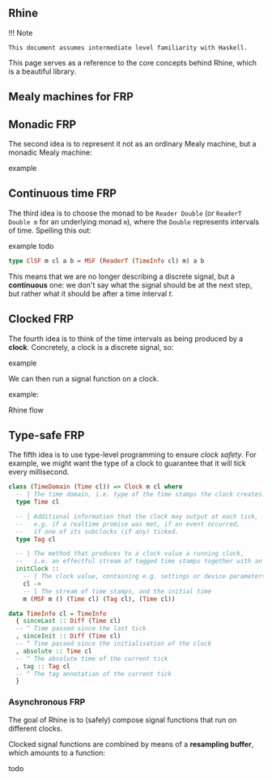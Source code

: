 ## Rhine

!!! Note

    This document assumes intermediate level familiarity with Haskell.

This page serves as a reference to the core concepts behind Rhine, which is a beautiful library.

## Mealy machines for FRP

## Monadic FRP

The second idea is to represent it not as an ordinary Mealy machine, but a monadic Mealy machine:

example 

## Continuous time FRP

The third idea is to choose the monad to be `Reader Double` (or `ReaderT Double m` for an underlying monad `m`), where the `Double` represents intervals of time. Spelling this out:

example todo 

```haskell
type ClSF m cl a b = MSF (ReaderT (TimeInfo cl) m) a b
```


This means that we are no longer describing a discrete signal, but a **continuous** one: we don't say what the signal should be at the next step, but rather what it should be after a time interval $t$.

## Clocked FRP

The fourth idea is to think of the time intervals as being produced by a **clock**. Concretely, a clock is a discrete signal, so:

example

We can then run a signal function on a clock.

example: 

Rhine
flow

## Type-safe FRP

The fifth idea is to use type-level programming to ensure *clock safety*. For example, we might want the type of a clock to guarantee that it will tick every millisecond.


```haskell
class (TimeDomain (Time cl)) => Clock m cl where
  -- | The time domain, i.e. type of the time stamps the clock creates.
  type Time cl

  -- | Additional information that the clock may output at each tick,
  --   e.g. if a realtime promise was met, if an event occurred,
  --   if one of its subclocks (if any) ticked.
  type Tag cl

  -- | The method that produces to a clock value a running clock,
  --   i.e. an effectful stream of tagged time stamps together with an initialisation time.
  initClock ::
    -- | The clock value, containing e.g. settings or device parameters
    cl ->
    -- | The stream of time stamps, and the initial time
    m (MSF m () (Time cl) (Tag cl), (Time cl))
```


```haskell
data TimeInfo cl = TimeInfo
  { sinceLast :: Diff (Time cl)
  -- ^ Time passed since the last tick
  , sinceInit :: Diff (Time cl)
  -- ^ Time passed since the initialisation of the clock
  , absolute :: Time cl
  -- ^ The absolute time of the current tick
  , tag :: Tag cl
  -- ^ The tag annotation of the current tick
  }
```



### Asynchronous FRP

The goal of Rhine is to (safely) compose signal functions that run on different clocks.

Clocked signal functions are combined by means of a **resampling buffer**, which amounts to a function:

todo 

